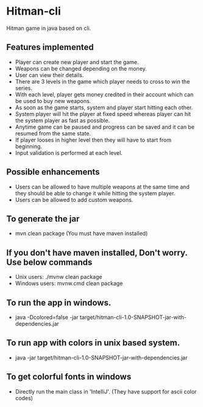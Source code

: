 # Hitman-cli
Hitman game in java based on cli.

## Features implemented
- Player can create new player and start the game.
- Weapons can be changed depending on the money.
- User can view their details.
- There are 3 levels in the game which player needs to cross to win the series.
- With each level, player gets money credited in their account which can be used to buy new weapons.
- As soon as the game starts, system and player start hitting each other.
- System player will hit the player at fixed speed whereas player can hit the system player as fast as possible.
- Anytime game can be paused and progress can be saved and it can be resumed from the same state.
- If player looses in higher level then they will have to start from beginning.
- Input validation is performed at each level.

## Possible enhancements
- Users can be allowed to have multiple weapons at the same time and they should be able to change it while hitting the system player. 
- Users can be allowed to add custom weapons.

## To generate the jar
- mvn clean package (You must have maven installed)

## If you don't have maven installed, Don't worry. Use below commands
- Unix users: ./mvnw clean package
- Windows users: mvnw.cmd clean package

## To run the app in windows.
- java -Dcolored=false -jar target/hitman-cli-1.0-SNAPSHOT-jar-with-dependencies.jar

## To run app with colors in unix based system.
- java -jar target/hitman-cli-1.0-SNAPSHOT-jar-with-dependencies.jar

## To get colorful fonts in windows
- Directly run the main class in 'IntelliJ'. (They have support for ascii color codes)
